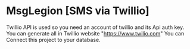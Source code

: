 # MsgLegion [SMS via Twillio]
Twillio API is used so you need an account of twillio and its Api  auth key.
You can generate all in Twillio website "https://www.twilio.com"
You can Connect this project to your database.
